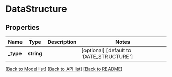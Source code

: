 # DataStructure

## Properties
Name | Type | Description | Notes
------------ | ------------- | ------------- | -------------
**_type** | **string** |  | [optional] [default to 'DATE_STRUCTURE']

[[Back to Model list]](../../README.md#documentation-for-models) [[Back to API list]](../../README.md#documentation-for-api-endpoints) [[Back to README]](../../README.md)

